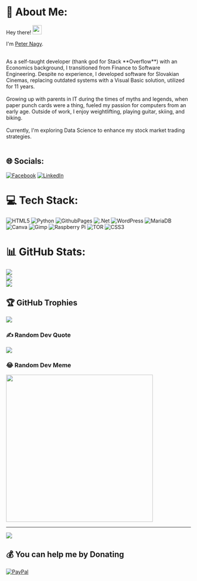 # 💫 About Me:

Hey there! <img style="display:inline" src="https://media.giphy.com/media/hvRJCLFzcasrR4ia7z/giphy.gif" width="25px" height="25px">

I'm [Peter Nagy](https://skoteinos1.github.io/).

<br>
As a self-taught developer (thank god for Stack **Overflow**) with an Economics background, I transitioned from Finance to Software Engineering. Despite no experience, I developed software for Slovakian Cinemas, replacing outdated systems with a Visual Basic solution, utilized for 11 years.
<br>
<br>
Growing up with parents in IT during the times of myths and legends, when paper punch cards were a thing, fueled my passion for computers from an early age. Outside of work, I enjoy weightlifting, playing guitar, skiing, and biking.
<br>
<br>
Currently, I'm exploring Data Science to enhance my stock market trading strategies.
<br>
<br>

## 🌐 Socials:
[![Facebook](https://img.shields.io/badge/Facebook-%231877F2.svg?logo=Facebook&logoColor=white)](https://facebook.com/peter.s.nagy.3) [![LinkedIn](https://img.shields.io/badge/LinkedIn-%230077B5.svg?logo=linkedin&logoColor=white)](https://linkedin.com/in/peter-nagy-95b66487) 

# 💻 Tech Stack:
![HTML5](https://img.shields.io/badge/html5-%23E34F26.svg?style=for-the-badge&logo=html5&logoColor=white) ![Python](https://img.shields.io/badge/python-3670A0?style=for-the-badge&logo=python&logoColor=ffdd54) ![GithubPages](https://img.shields.io/badge/github%20pages-121013?style=for-the-badge&logo=github&logoColor=white) ![.Net](https://img.shields.io/badge/.NET-5C2D91?style=for-the-badge&logo=.net&logoColor=white) ![WordPress](https://img.shields.io/badge/WordPress-%23117AC9.svg?style=for-the-badge&logo=WordPress&logoColor=white) ![MariaDB](https://img.shields.io/badge/MariaDB-003545?style=for-the-badge&logo=mariadb&logoColor=white) ![Canva](https://img.shields.io/badge/Canva-%2300C4CC.svg?style=for-the-badge&logo=Canva&logoColor=white) ![Gimp](https://img.shields.io/badge/Gimp-657D8B?style=for-the-badge&logo=gimp&logoColor=FFFFFF) ![Raspberry Pi](https://img.shields.io/badge/-RaspberryPi-C51A4A?style=for-the-badge&logo=Raspberry-Pi) ![TOR](https://img.shields.io/badge/tor-%237E4798.svg?style=for-the-badge&logo=tor-project&logoColor=white) ![CSS3](https://img.shields.io/badge/css3-%231572B6.svg?style=for-the-badge&logo=css3&logoColor=white)
# 📊 GitHub Stats:
![](https://github-readme-stats.vercel.app/api?username=Skoteinos1&theme=light&hide_border=false&include_all_commits=false&count_private=false)<br/>
![](https://github-readme-streak-stats.herokuapp.com/?user=Skoteinos1&theme=light&hide_border=false)<br/>
![](https://github-readme-stats.vercel.app/api/top-langs/?username=Skoteinos1&theme=light&hide_border=false&include_all_commits=false&count_private=false&layout=compact)

## 🏆 GitHub Trophies
![](https://github-profile-trophy.vercel.app/?username=Skoteinos1&theme=flat&no-frame=true&no-bg=true&margin-w=4)

### ✍️ Random Dev Quote
![](https://quotes-github-readme.vercel.app/api?type=horizontal&theme=light)

### 😂 Random Dev Meme
<img src='https://randommeme-five.vercel.app/' style="height: 400px;"/>

---
[![](https://visitcount.itsvg.in/api?id=Skoteinos1&icon=0&color=3)](https://visitcount.itsvg.in)

  ## 💰 You can help me by Donating
  [![PayPal](https://img.shields.io/badge/PayPal-00457C?style=for-the-badge&logo=paypal&logoColor=white)](https://paypal.me/pnagy5) 

  
<!-- Proudly created with GPRM ( https://gprm.itsvg.in ) -->

<!---
Skoteinos1/Skoteinos1 is a ✨ special ✨ repository because its `README.md` (this file) appears on your GitHub profile.
You can click the Preview link to take a look at your changes.
--->
